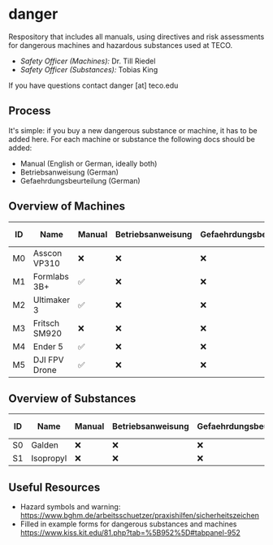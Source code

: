 # danger
Respository that includes all manuals, using directives and risk assessments for dangerous machines and hazardous substances used at TECO.

- *Safety Officer (Machines):* Dr. Till Riedel
- *Safety Officer (Substances):* Tobias King

If you have questions contact danger [at] teco.edu

## Process
It's simple: if you buy a new dangerous substance or machine, it has to be added here. For each machine or substance the following docs should be added:
- Manual (English or German, ideally both)
- Betriebsanweisung (German)
- Gefaehrdungsbeurteilung (German)

## Overview of Machines
| ID            | Name                        | Manual        | Betriebsanweisung | Gefaehrdungsbeurteilung | Last Checked |
| ------------- | --------------------------- | ------------- | ----------------- | ----------------------- | ------------ |              
| M0            |  Asscon VP310               | ❌            |  ❌                | ❌                      | Never        |
| M1            |  Formlabs 3B+               | ✅            |  ❌                | ❌                      | Never        | 
| M2            |  Ultimaker 3                | ✅            |  ❌                | ❌                      | Never        | 
| M3            |  Fritsch SM920              | ❌            |  ❌                | ❌                      | Never        | 
| M4            |  Ender 5                    | ✅            |  ❌                | ❌                      | Never        |
| M5            |  DJI FPV Drone              | ✅            |  ❌                | ❌                      | Never        |

## Overview of Substances
| ID            | Name                        | Manual        | Betriebsanweisung | Gefaehrdungsbeurteilung | Last Checked |
| ------------- | --------------------------- | ------------- | ----------------- | ----------------------- | ------------ |              
| S0            |  Galden                     | ❌            |  ❌                | ❌                      | Never        |
| S1            |  Isopropyl                  | ❌            |  ❌                | ❌                      | Never        | 

## Useful Resources
- Hazard symbols and warning: https://www.bghm.de/arbeitsschuetzer/praxishilfen/sicherheitszeichen
- Filled in example forms for dangerous substances and machines https://www.kiss.kit.edu/81.php?tab=%5B952%5D#tabpanel-952
